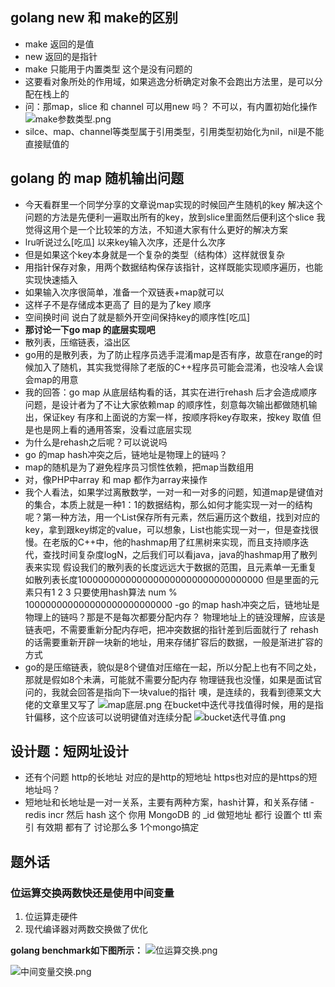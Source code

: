 ## golang new 和 make的区别
- make 返回的是值
- new 返回的是指针
- make 只能用于内置类型 这个是没有问题的
- 这要看对象所处的作用域，如果逃逸分析确定对象不会跑出方法里，是可以分配在栈上的
- 问：那map，slice 和 channel 可以用new 吗？
   不可以，有内置初始化操作
![make参数类型.png](https://upload-images.jianshu.io/upload_images/331298-01759889aa9ed5a1.png?imageMogr2/auto-orient/strip%7CimageView2/2/w/1240)
- silce、map、channel等类型属于引用类型，引用类型初始化为nil，nil是不能直接赋值的

## golang 的 map 随机输出问题

- 今天看群里一个同学分享的文章说map实现的时候回产生随机的key
 解决这个问题的方法是先便利一遍取出所有的key，放到slice里面然后便利这个slice
 我觉得这用个是一个比较笨的方法，不知道大家有什么更好的解决方案
- lru听说过么[吃瓜]
 以来key输入次序，还是什么次序
- 但是如果这个key本身就是一个复杂的类型（结构体）这样就很复杂
- 用指针保存对象，用两个数据结构保存该指针，这样既能实现顺序遍历，也能实现快速插入
- 如果输入次序很简单，准备一个双链表+map就可以
- 这样子不是存储成本更高了
目的是为了key 顺序
- 空间换时间
说白了就是额外开空间保持key的顺序性[吃瓜]
- **那讨论一下go map 的底层实现吧**
- 散列表，压缩链表，溢出区
- go用的是散列表，为了防止程序员选手混淆map是否有序，故意在range的时候加入了随机，其实我觉得除了老版的C++程序员可能会混淆，也没啥人会误会map的用意
- 我的回答：go map 从底层结构看的话，其实在进行rehash 后才会造成顺序问题，是设计者为了不让大家依赖map 的顺序性，刻意每次输出都做随机输出，保证key 有序和上面说的方案一样，按顺序将key存取来，按key 取值
但是也是网上看的通用答案，没看过底层实现
- 为什么是rehash之后呢？可以说说吗
- go 的map hash冲突之后，链地址是物理上的链吗？
- map的随机是为了避免程序员习惯性依赖，把map当数组用
- 对，像PHP中array 和 map 都作为array来操作
- 我个人看法，如果学过离散数学，一对一和一对多的问题，知道map是键值对的集合，本质上就是一种1：1的数据结构，那么如何才能实现一对一的结构呢？第一种方法，用一个List保存所有元素，然后遍历这个数组，找到对应的key，拿到跟key绑定的value，可以想象，List也能实现一对一，但是查找很慢。在老版的C++中，他的hashmap用了红黑树来实现，而且支持顺序迭代，查找时间复杂度logN，之后我们可以看java，java的hashmap用了散列表来实现
假设我们的散列表的长度远远大于数据的范围，且元素单一无重复
如散列表长度1000000000000000000000000000000000
但是里面的元素只有1 2 3
只要使用hash算法 num % 100000000000000000000000000
-go 的map hash冲突之后，链地址是物理上的链吗？那是不是每次都要分配内存？
物理地址上的链没理解，应该是链表吧，不需要重新分配内存吧，把冲突数据的指针差到后面就行了
rehash的话需要重新开辟一块新的地址，用来存储扩容后的数据，一般是渐进扩容的方式
- go的是压缩链表，貌似是8个键值对压缩在一起，所以分配上也有不同之处，那就是假如8个未满，可能就不需要分配内存
物理链我也没懂，如果是面试官问的，我就会回答是指向下一块value的指针
噢，是连续的，我看到德莱文大佬的文章里又写了
![map底层.png](https://upload-images.jianshu.io/upload_images/331298-5c4036f6cf2612f4.png?imageMogr2/auto-orient/strip%7CimageView2/2/w/1240)
在bucket中迭代寻找值得时候，用的是指针偏移，这个应该可以说明键值对连续分配
![bucket迭代寻值.png](https://upload-images.jianshu.io/upload_images/331298-bc5ba54a2a502c1a.png?imageMogr2/auto-orient/strip%7CimageView2/2/w/1240)

## 设计题：短网址设计

- 还有个问题 http的长地址 对应的是http的短地址 https也对应的是https的短地址吗？
- 短地址和长地址是一对一关系，主要有两种方案，hash计算，和关系存储
-redis incr
然后 hash 这个
你用 MongoDB 的 _id 做短地址 都行
设置个 ttl 索引
有效期 都有了
讨论那么多 1个mongo搞定

## 题外话

### 位运算交换两数快还是使用中间变量

1. 位运算走硬件
2. 现代编译器对两数交换做了优化

**golang benchmark如下图所示：**
![位运算交换.png](https://upload-images.jianshu.io/upload_images/331298-2e5907318fcaf8f1.png?imageMogr2/auto-orient/strip%7CimageView2/2/w/1240)

![中间变量交换.png](https://upload-images.jianshu.io/upload_images/331298-fe6ad94fad46f9b5.png?imageMogr2/auto-orient/strip%7CimageView2/2/w/1240)
